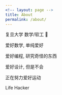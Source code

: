 ```yaml
---
<!-- layout: page -->
title: About
permalink: /about/
---
```


复旦大学 数学/软工 🐶

爱好数学, 单纯爱好

爱好编程, 研究奇怪的东西

爱好设计, 但是不会

正在努力爱好运动

Life Hacker
<!-- 
[Github](https://github.com/dragonly) -->